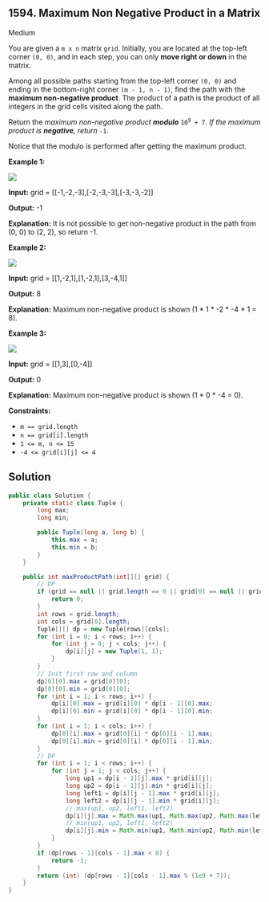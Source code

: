 ## 1594\. Maximum Non Negative Product in a Matrix

Medium

You are given a `m x n` matrix `grid`. Initially, you are located at the top-left corner `(0, 0)`, and in each step, you can only **move right or down** in the matrix.

Among all possible paths starting from the top-left corner `(0, 0)` and ending in the bottom-right corner `(m - 1, n - 1)`, find the path with the **maximum non-negative product**. The product of a path is the product of all integers in the grid cells visited along the path.

Return the _maximum non-negative product **modulo**_ <code>10<sup>9</sup> + 7</code>. _If the maximum product is **negative**, return_ `-1`.

Notice that the modulo is performed after getting the maximum product.

**Example 1:**

![](https://assets.leetcode.com/uploads/2021/12/23/product1.jpg)

**Input:** grid = [[-1,-2,-3],[-2,-3,-3],[-3,-3,-2]]

**Output:** -1

**Explanation:** It is not possible to get non-negative product in the path from (0, 0) to (2, 2), so return -1.

**Example 2:**

![](https://assets.leetcode.com/uploads/2021/12/23/product2.jpg)

**Input:** grid = [[1,-2,1],[1,-2,1],[3,-4,1]]

**Output:** 8

**Explanation:** Maximum non-negative product is shown (1 \* 1 \* -2 \* -4 \* 1 = 8).

**Example 3:**

![](https://assets.leetcode.com/uploads/2021/12/23/product3.jpg)

**Input:** grid = [[1,3],[0,-4]]

**Output:** 0

**Explanation:** Maximum non-negative product is shown (1 \* 0 \* -4 = 0).

**Constraints:**

*   `m == grid.length`
*   `n == grid[i].length`
*   `1 <= m, n <= 15`
*   `-4 <= grid[i][j] <= 4`

## Solution

```java
public class Solution {
    private static class Tuple {
        long max;
        long min;

        public Tuple(long a, long b) {
            this.max = a;
            this.min = b;
        }
    }

    public int maxProductPath(int[][] grid) {
        // DP
        if (grid == null || grid.length == 0 || grid[0] == null || grid[0].length == 0) {
            return 0;
        }
        int rows = grid.length;
        int cols = grid[0].length;
        Tuple[][] dp = new Tuple[rows][cols];
        for (int i = 0; i < rows; i++) {
            for (int j = 0; j < cols; j++) {
                dp[i][j] = new Tuple(1, 1);
            }
        }
        // Init first row and column
        dp[0][0].max = grid[0][0];
        dp[0][0].min = grid[0][0];
        for (int i = 1; i < rows; i++) {
            dp[i][0].max = grid[i][0] * dp[i - 1][0].max;
            dp[i][0].min = grid[i][0] * dp[i - 1][0].min;
        }
        for (int i = 1; i < cols; i++) {
            dp[0][i].max = grid[0][i] * dp[0][i - 1].max;
            dp[0][i].min = grid[0][i] * dp[0][i - 1].min;
        }
        // DP
        for (int i = 1; i < rows; i++) {
            for (int j = 1; j < cols; j++) {
                long up1 = dp[i - 1][j].max * grid[i][j];
                long up2 = dp[i - 1][j].min * grid[i][j];
                long left1 = dp[i][j - 1].max * grid[i][j];
                long left2 = dp[i][j - 1].min * grid[i][j];
                // max(up1, up2, left1, left2)
                dp[i][j].max = Math.max(up1, Math.max(up2, Math.max(left1, left2)));
                // min(up1, up2, left1, left2)
                dp[i][j].min = Math.min(up1, Math.min(up2, Math.min(left1, left2)));
            }
        }
        if (dp[rows - 1][cols - 1].max < 0) {
            return -1;
        }
        return (int) (dp[rows - 1][cols - 1].max % (1e9 + 7));
    }
}
```